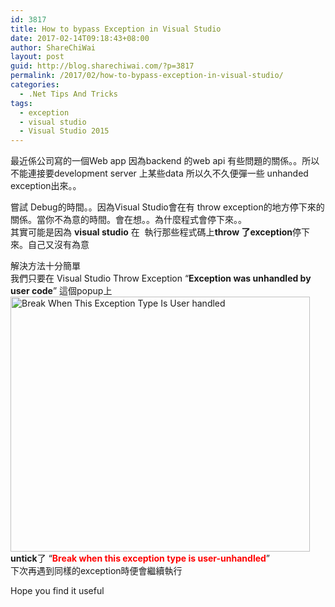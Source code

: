 ```yaml
---
id: 3817
title: How to bypass Exception in Visual Studio
date: 2017-02-14T09:18:43+08:00
author: ShareChiWai
layout: post
guid: http://blog.sharechiwai.com/?p=3817
permalink: /2017/02/how-to-bypass-exception-in-visual-studio/
categories:
  - .Net Tips And Tricks
tags:
  - exception
  - visual studio
  - Visual Studio 2015
---
```

最近係公司寫的一個Web app 因為backend 的web api 有些問題的關係。。所以不能連接要development server 上某些data 所以久不久便彈一些 unhanded exception出來。。

嘗試 Debug的時間。。因為Visual Studio會在有 throw exception的地方停下來的關係。當你不為意的時間。會在想。。為什麼程式會停下來。。  
其實可能是因為 **visual studio** 在  執行那些程式碼上**throw 了exception**停下來。自己又沒有為意

解決方法十分簡單  
我們只要在 Visual Studio Throw Exception &#8220;**Exception was unhandled by user code**&#8221; 這個popup上  
<img class="alignnone size-full wp-image-3818" src="https://i0.wp.com/blog.sharechiwai.com/wp-content/uploads/2017/01/BreakWhenThisExceptionTypeIsUser-handled.png?resize=479%2C408" alt="Break When This Exception Type Is User handled" width="479" height="408" srcset="https://i0.wp.com/blog.sharechiwai.com/wp-content/uploads/2017/01/BreakWhenThisExceptionTypeIsUser-handled.png?w=479 479w, https://i0.wp.com/blog.sharechiwai.com/wp-content/uploads/2017/01/BreakWhenThisExceptionTypeIsUser-handled.png?resize=300%2C256 300w" sizes="(max-width: 479px) 100vw, 479px" data-recalc-dims="1" />  
**untick**了 &#8220;<span style="color: #ff0000;"><strong>Break when this exception type is user-unhandled</strong></span>&#8221;  
下次再遇到同樣的exception時便會繼續執行

Hope you find it useful